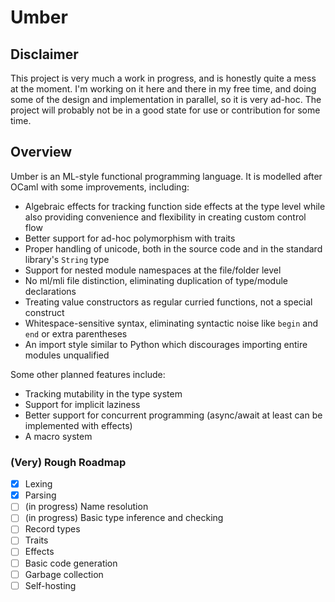 # Umber

## Disclaimer

This project is very much a work in progress, and is honestly quite a mess at the moment. I'm working on it here and there in my free time, and doing some of the design and implementation in parallel, so it is very ad-hoc. The project will probably not be in a good state for use or contribution for some time.

## Overview

Umber is an ML-style functional programming language. It is modelled after OCaml with some improvements, including:

- Algebraic effects for tracking function side effects at the type level while also providing convenience and flexibility in creating custom control flow
- Better support for ad-hoc polymorphism with traits
- Proper handling of unicode, both in the source code and in the standard library's `String` type
- Support for nested module namespaces at the file/folder level
- No ml/mli file distinction, eliminating duplication of type/module declarations
- Treating value constructors as regular curried functions, not a special construct
- Whitespace-sensitive syntax, eliminating syntactic noise like `begin` and `end` or extra parentheses
- An import style similar to Python which discourages importing entire modules unqualified

Some other planned features include:

- Tracking mutability in the type system
- Support for implicit laziness
- Better support for concurrent programming (async/await at least can be implemented with effects)
- A macro system

### (Very) Rough Roadmap
- [x] Lexing
- [x] Parsing
- [ ] (in progress) Name resolution
- [ ] (in progress) Basic type inference and checking
- [ ] Record types
- [ ] Traits
- [ ] Effects
- [ ] Basic code generation
- [ ] Garbage collection
- [ ] Self-hosting
